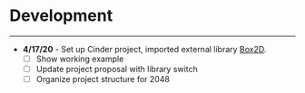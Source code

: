 # Development

---

- **4/17/20** - Set up Cinder project, imported external library [Box2D](https://github.com/sansumbrella/suBox2D).
    - [ ] Show working example
    - [ ] Update project proposal with library switch
    - [ ] Organize project structure for 2048